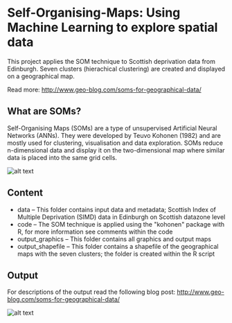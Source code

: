 # Self-Organising-Maps: Using Machine Learning to explore spatial data

This project applies the SOM technique to Scottish deprivation data from Edinburgh. Seven clusters (hierachical clustering) are created and displayed on a geographical map.

Read more: http://www.geo-blog.com/soms-for-geographical-data/

## What are SOMs?
Self-Organising Maps (SOMs) are a type of unsupervised Artificial Neural Networks (ANNs). They were developed by Teuvo Kohonen (1982) and are mostly used for clustering, visualisation and data exploration. SOMs reduce n-dimensional data and display it on the two-dimensional map where similar data is placed into the same grid cells.

![alt text]("output_graphics/heatmaps.png" "SOMs")

## Content
- data – This folder contains input data and metadata; Scottish Index of Multiple Deprivation (SIMD) data in Edinburgh on Scottish datazone level
- code – The SOM technique is applied using the "kohonen" package with R, for more information see comments within the code
- output_graphics – This folder contains all graphics and output maps
- output_shapefile – This folder contains a shapefile of the geographical maps with the seven clusters; the folder is created within the R script

## Output
For descriptions of the output read the following blog post: http://www.geo-blog.com/soms-for-geographical-data/

![alt text]("output_graphics/clusters.png" "SOMs")
